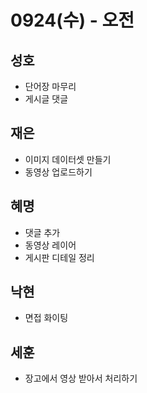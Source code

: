 # 0924(수) - 오전

## 성호

- 단어장 마무리
- 게시글 댓글

## 재은

- 이미지 데이터셋 만들기
- 동영상 업로드하기 

## 혜명

-  댓글 추가
- 동영상 레이어
- 게시판 디테일 정리

## 낙현 

- 면접 화이팅

## 세훈

- 장고에서 영상 받아서 처리하기